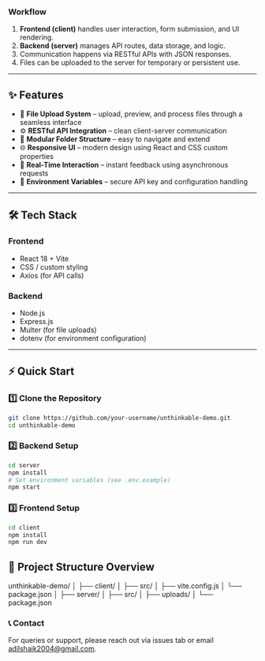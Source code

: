 
### Workflow

1. **Frontend (client)** handles user interaction, form submission, and UI rendering.  
2. **Backend (server)** manages API routes, data storage, and logic.  
3. Communication happens via RESTful APIs with JSON responses.  
4. Files can be uploaded to the server for temporary or persistent use.

---

## ✨ Features

- 📄 **File Upload System** – upload, preview, and process files through a seamless interface  
- ⚙️ **RESTful API Integration** – clean client-server communication  
- 🧭 **Modular Folder Structure** – easy to navigate and extend  
- 🌐 **Responsive UI** – modern design using React and CSS custom properties  
- 🔄 **Real-Time Interaction** – instant feedback using asynchronous requests  
- 🧹 **Environment Variables** – secure API key and configuration handling  

---

## 🛠️ Tech Stack

### Frontend
- React 18 + Vite  
- CSS / custom styling  
- Axios (for API calls)  

### Backend
- Node.js  
- Express.js  
- Multer (for file uploads)  
- dotenv (for environment configuration)

---

## ⚡ Quick Start

### 1️⃣ Clone the Repository
```bash
git clone https://github.com/your-username/unthinkable-demo.git
cd unthinkable-demo
```

### 2️⃣ Backend Setup
```bash
cd server
npm install
# Set environment variables (see .env.example)
npm start
```

### 3️⃣ Frontend Setup
```bash
cd client
npm install
npm run dev

```
## 📁 Project Structure Overview
unthinkable-demo/
│
├── client/
│ ├── src/
│ ├── vite.config.js
│ └── package.json
│
├── server/
│ ├── src/
│ ├── uploads/
│ └── package.json

### 📞 Contact

For queries or support, please reach out via issues tab or email adilshaik2004@gmail.com.
